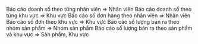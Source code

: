 Báo cáo doanh số theo từng nhân viên => Nhân viên 
Báo cáo doanh số theo từng khu vực => Khu vực
Báo cáo số đơn hàng theo nhân viên => Nhân viên
Báo cáo số đơn theo khu vực => Khu vực
Báo cáo số lượng bán ra theo nhóm sản phẩm  => Nhóm sản phẩm
Báo cáo số lượng bán ra theo sản phẩm và khu vực => Sản phẩm, Khu vực 
